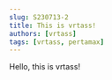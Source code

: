 ```yaml
---
slug: S230713-2
title: This is vrtass!
authors: [vrtass]
tags: [vrtass, pertamax]
---
```


Hello, this is vrtass!

